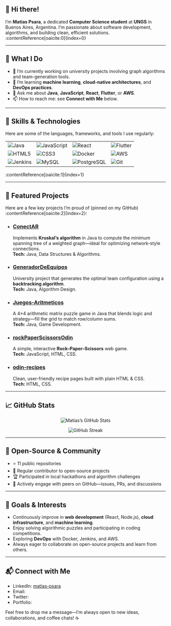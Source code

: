 
## 👋 Hi there!

I’m **Matias Psara**, a dedicated **Computer Science student** at **UNGS** in Buenos Aires, Argentina. I’m passionate about software development, algorithms, and building clean, efficient solutions. :contentReference[oaicite:0]{index=0}

---

## 🎯 What I Do

- 🔭 I’m currently working on university projects involving graph algorithms and team-generation tools.  
- 🌱 I’m learning **machine learning**, **cloud-native architectures**, and **DevOps practices**.  
- 💬 Ask me about **Java**, **JavaScript**, **React**, **Flutter**, or **AWS**.  
- 📫 How to reach me: see **Connect with Me** below.

---

## 🔧 Skills & Technologies

Here are some of the languages, frameworks, and tools I use regularly:

<table>
  <tr>
    <td><img src="https://img.shields.io/badge/Java-ED8B00?style=for-the-badge&logo=java&logoColor=white" alt="Java"/></td>
    <td><img src="https://img.shields.io/badge/JavaScript-F7DF1E?style=for-the-badge&logo=javascript&logoColor=black" alt="JavaScript"/></td>
    <td><img src="https://img.shields.io/badge/React-20232A?style=for-the-badge&logo=react&logoColor=61DAFB" alt="React"/></td>
    <td><img src="https://img.shields.io/badge/Flutter-02569B?style=for-the-badge&logo=flutter&logoColor=white" alt="Flutter"/></td>
  </tr>
  <tr>
    <td><img src="https://img.shields.io/badge/HTML5-E34F26?style=for-the-badge&logo=html5&logoColor=white" alt="HTML5"/></td>
    <td><img src="https://img.shields.io/badge/CSS3-1572B6?style=for-the-badge&logo=css3&logoColor=white" alt="CSS3"/></td>
    <td><img src="https://img.shields.io/badge/Docker-2496ED?style=for-the-badge&logo=docker&logoColor=white" alt="Docker"/></td>
    <td><img src="https://img.shields.io/badge/AWS-232F3E?style=for-the-badge&logo=amazonaws&logoColor=white" alt="AWS"/></td>
  </tr>
  <tr>
    <td><img src="https://img.shields.io/badge/Jenkins-D24939?style=for-the-badge&logo=jenkins&logoColor=white" alt="Jenkins"/></td>
    <td><img src="https://img.shields.io/badge/MySQL-00758F?style=for-the-badge&logo=mysql&logoColor=white" alt="MySQL"/></td>
    <td><img src="https://img.shields.io/badge/PostgreSQL-4169E1?style=for-the-badge&logo=postgresql&logoColor=white" alt="PostgreSQL"/></td>
    <td><img src="https://img.shields.io/badge/Git-F05032?style=for-the-badge&logo=git&logoColor=white" alt="Git"/></td>
  </tr>
</table>  
:contentReference[oaicite:1]{index=1}

---

## 🚀 Featured Projects

Here are a few key projects I’m proud of (pinned on my GitHub) :contentReference[oaicite:2]{index=2}:

- ### [ConectAR](https://github.com/matiaspsara/ConectAR)  
  Implements **Kruskal’s algorithm** in Java to compute the minimum spanning tree of a weighted graph—ideal for optimizing network-style connections.  
  **Tech:** Java, Data Structures & Algorithms.

- ### [GeneradorDeEquipos](https://github.com/matiaspsara/GeneradorDeEquipos)  
  University project that generates the optimal team configuration using a **backtracking algorithm**.  
  **Tech:** Java, Algorithm Design.

- ### [Juegos-Aritmeticos](https://github.com/matiaspsara/Juegos-Aritmeticos)  
  A 4×4 arithmetic matrix puzzle game in Java that blends logic and strategy—fill the grid to match row/column sums.  
  **Tech:** Java, Game Development.

- ### [rockPaperScissorsOdin](https://github.com/matiaspsara/rockPaperScissorsOdin)  
  A simple, interactive **Rock–Paper–Scissors** web game.  
  **Tech:** JavaScript, HTML, CSS.

- ### [odin-recipes](https://github.com/matiaspsara/odin-recipes)  
  Clean, user-friendly recipe pages built with plain HTML & CSS.  
  **Tech:** HTML, CSS.

---

## 📈 GitHub Stats

<p align="center">
  <img src="https://github-readme-stats.vercel.app/api?username=matiaspsara&show_icons=true&theme=radical" alt="Matias’s GitHub Stats" />
</p>
<p align="center">
  <img src="https://github-readme-streak-stats.herokuapp.com/?user=matiaspsara&theme=radical" alt="GitHub Streak" />
</p>

---

## 🤝 Open-Source & Community

- ⭐️ 11 public repositories  
- 🔀 Regular contributor to open-source projects  
- 🏆 Participated in local hackathons and algorithm challenges  
- 💬 Actively engage with peers on GitHub—issues, PRs, and discussions

---

## 🎯 Goals & Interests

- Continuously improve in **web development** (React, Node.js), **cloud infrastructure**, and **machine learning**.  
- Enjoy solving algorithmic puzzles and participating in coding competitions.  
- Exploring **DevOps** with Docker, Jenkins, and AWS.
- Always eager to collaborate on open-source projects and learn from others.

---

## 📬 Connect with Me

- LinkedIn: [matias-psara](https://www.linkedin.com/in/matias-psara/)  
- Email: <!-- please replace with your email -->  
- Twitter: <!-- @your_twitter_handle -->  
- Portfolio: <!-- https://your-portfolio.com -->

Feel free to drop me a message—I’m always open to new ideas, collaborations, and coffee chats! ☕️
